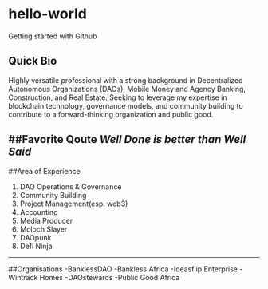 # hello-world
Getting started with Github
## Quick Bio
Highly versatile professional with a strong background in Decentralized Autonomous Organizations (DAOs), Mobile Money and Agency Banking, Construction, and Real Estate. Seeking to leverage my expertise in blockchain technology, governance models, and community building to contribute to a forward-thinking organization and public good.

##Favorite Qoute
*Well Done is better than Well Said*
------------------------------------------------------------------------------------------------
##Area of Experience
1. DAO Operations & Governance
2. Community Building
3. Project Management(esp. web3)
4. Accounting
5. Media Producer
6. Moloch Slayer
7. DAOpunk
8. Defi Ninja
------------------------------------------------------------------------------------------------
##Organisations
-BanklessDAO
-Bankless Africa
-Ideasflip Enterprise
-Wintrack Homes
-DAOstewards
-Public Good Africa
